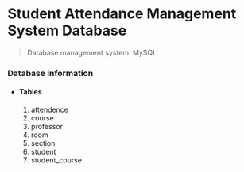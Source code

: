 # Student Attendance Management System Database

> Database management system: MySQL

### Database information

- #### Tables
  1. attendence
  2. course
  3. professor
  4. room
  5. section
  6. student
  7. student_course

